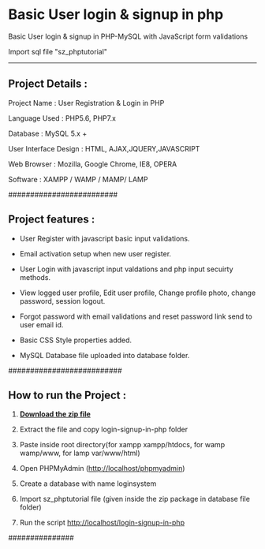 # Basic User login & signup in php

 Basic User login & signup in PHP-MySQL  with JavaScript form validations


Import sql file "sz_phptutorial"

<hr>

## Project Details :

Project Name : User Registration & Login in PHP

Language Used : PHP5.6, PHP7.x

Database : MySQL 5.x +

User Interface Design : HTML, AJAX,JQUERY,JAVASCRIPT

Web Browser :	Mozilla, Google Chrome, IE8, OPERA

Software : XAMPP / WAMP / MAMP/ LAMP


#########################


## Project features :


- User Register with javascript basic input validations.

- Email activation setup when new user register.

- User Login with javascript input valdations and php input secuirty methods.

- View logged user profile, Edit user profile, Change profile photo, change password, session logout.

- Forgot password with email validations and reset password link send to user email id.

- Basic CSS Style properties added.

- MySQL Database file uploaded into database folder.


##########################


## How to run the Project : 

1. <a href="https://github.com/theSwapnilZambare/login-signup-in-php/archive/refs/heads/main.zip" target="_blank" ><b>Download the zip file</b></a>

2. Extract the file and copy login-signup-in-php folder

3. Paste inside root directory(for xampp xampp/htdocs, for wamp wamp/www, for lamp var/www/html)

4. Open PHPMyAdmin (<a href="http://localhost/phpmyadmin" target="_blank" >http://localhost/phpmyadmin</a>)

5. Create a database with name loginsystem

6. Import sz_phptutorial file (given inside the zip package in database file folder)

7. Run the script <a href="http://localhost/login-signup-in-php" target="_blank" >http://localhost/login-signup-in-php</a> 



###############